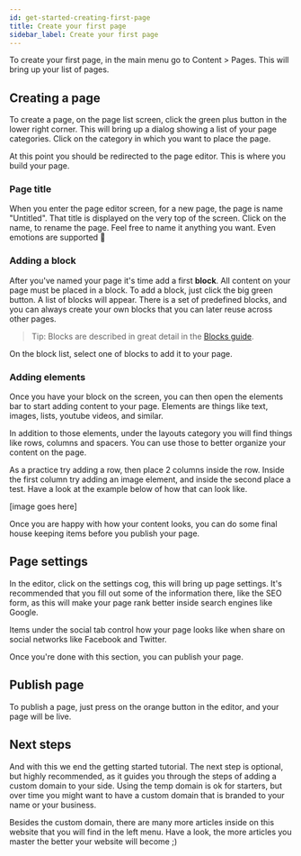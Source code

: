 ```yaml
---
id: get-started-creating-first-page
title: Create your first page
sidebar_label: Create your first page
---
```


To create your first page, in the main menu go to Content > Pages. This will bring up your list of pages.

## Creating a page

To create a page, on the page list screen, click the green plus button in the lower right corner. This will bring up a dialog showing a list of your page categories. Click on the category in which you want to place the page.

At this point you should be redirected to the page editor. This is where you build your page.

### Page title

When you enter the page editor screen, for a new page, the page is name "Untitled". That title is displayed on the very top of the screen. Click on the name, to rename the page. Feel free to name it anything you want. Even emotions are supported 🎉

### Adding a block

After you've named your page it's time add a first **block**. All content on your page must be placed in a block. To add a block, just click the big green button. A list of blocks will appear. There is a set of predefined blocks, and you can always create your own blocks that you can later reuse across other pages.

> Tip: Blocks are described in great detail in the [Blocks guide](cms-guides/editor-blocks.md).

On the block list, select one of blocks to add it to your page.

### Adding elements

Once you have your block on the screen, you can then open the elements bar to start adding content to your page. Elements are things like text, images, lists, youtube videos, and similar.

In addition to those elements, under the layouts category you will find things like rows, columns and spacers. You can use those to better organize your content on the page.

As a practice try adding a row, then place 2 columns inside the row. Inside the first column try adding an image element, and inside the second place a test. Have a look at the example below of how that can look like.

[image goes here]

Once you are happy with how your content looks, you can do some final house keeping items before you publish your page.

## Page settings

In the editor, click on the settings cog, this will bring up page settings. It's recommended that you fill out some of the information there, like the SEO form, as this will make your page rank better inside search engines like Google.

Items under the social tab control how your page looks like when share on social networks like Facebook and Twitter.

Once you're done with this section, you can publish your page.

## Publish page

To publish a page, just press on the orange button in the editor, and your page will be live.

## Next steps

And with this we end the getting started tutorial. The next step is optional, but highly recommended, as it guides you through the steps of adding a custom domain to your side. Using the temp domain is ok for starters, but over time you might want to have a custom domain that is branded to your name or your business.

Besides the custom domain, there are many more articles inside on this website that you will find in the left menu. Have a look, the more articles you master the better your website will become ;)
